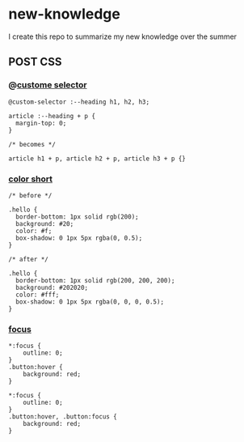 # new-knowledge
I create this repo to summarize my new knowledge over the summer


## POST CSS

### @[custome selector]

```pcss
@custom-selector :--heading h1, h2, h3;

article :--heading + p {
  margin-top: 0;
}

/* becomes */

article h1 + p, article h2 + p, article h3 + p {}
```




[custome selector]: https://github.com/postcss/postcss-custom-selectors



### [color short]

```pcss
/* before */

.hello {
  border-bottom: 1px solid rgb(200);
  background: #20;
  color: #f;
  box-shadow: 0 1px 5px rgba(0, 0.5);
}

/* after */

.hello {
  border-bottom: 1px solid rgb(200, 200, 200);
  background: #202020;
  color: #fff;
  box-shadow: 0 1px 5px rgba(0, 0, 0, 0.5);
}
```

[color short]: https://github.com/andrepolischuk/postcss-color-short


### [focus]

```pcss
*:focus {
    outline: 0;
}
.button:hover {
    background: red;
}
```
```pcss
*:focus {
    outline: 0;
}
.button:hover, .button:focus {
    background: red;
}
```
[focus]: https://github.com/postcss/postcss-focus

